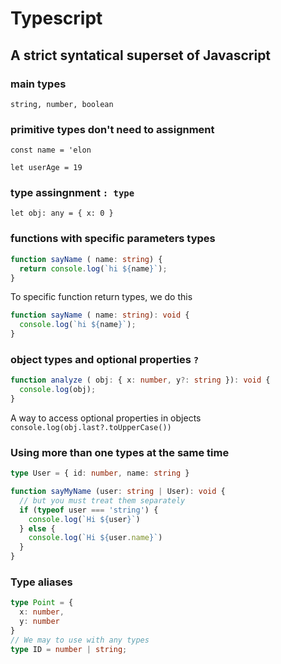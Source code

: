 # Typescript
## A strict syntatical superset of Javascript

### main types
  `string, number, boolean`


### primitive types don't need to assignment
`const name = 'elon`

`let userAge = 19`


### type assingnment `: type`
`let obj: any = { x: 0 }`


### functions with specific parameters types
```ts
function sayName ( name: string) {
  return console.log(`hi ${name}`);
}
```
To specific function return types, we do this
```ts
function sayName ( name: string): void {
  console.log(`hi ${name}`);
}
```


### object types and optional properties `?`
```ts
function analyze ( obj: { x: number, y?: string }): void {
  console.log(obj);
}
```
A way to access optional properties in objects
`console.log(obj.last?.toUpperCase())`


### Using more than one types at the same time
```ts
type User = { id: number, name: string }

function sayMyName (user: string | User): void {
  // but you must treat them separately
  if (typeof user === 'string') {
    console.log(`Hi ${user}`)
  } else {
    console.log(`Hi ${user.name}`)
  }
}
```


### Type aliases
```ts
type Point = {
  x: number,
  y: number
}
// We may to use with any types
type ID = number | string;
```